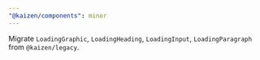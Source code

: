 ```yaml
---
"@kaizen/components": minor
---
```


Migrate `LoadingGraphic`, `LoadingHeading`, `LoadingInput`, `LoadingParagraph` from `@kaizen/legacy`.
